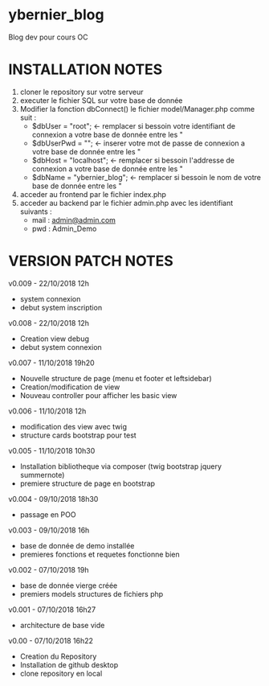 # ybernier_blog

Blog dev pour cours OC

# INSTALLATION NOTES

1) cloner le repository sur votre serveur
2) executer le fichier SQL sur votre base de donnée
3) Modifier la fonction dbConnect() le fichier model/Manager.php comme suit :
    - $dbUser = "root"; <- remplacer si bessoin votre identifiant de connexion a votre base de donnée entre les "
    - $dbUserPwd = ""; <- inserer votre mot de passe de connexion a votre base de donnée entre les "
    - $dbHost = "localhost"; <- remplacer si bessoin l'addresse de connexion a votre base de donnée entre les "
    - $dbName = "ybernier_blog"; <- remplacer si bessoin le nom de votre base de donnée entre les "
4) acceder au frontend par le fichier index.php
5) acceder au backend par le fichier admin.php avec les identifiant suivants : 
    - mail : admin@admin.com
    - pwd : Admin_Demo



# VERSION PATCH NOTES 

v0.009 - 22/10/2018 12h
- system connexion
- debut system inscription

v0.008 - 22/10/2018 12h
- Creation view debug
- debut system connexion

v0.007 - 11/10/2018 19h20
- Nouvelle structure de page (menu et footer et leftsidebar)
- Creation/modification de view
- Nouveau controller pour afficher les basic view

v0.006 - 11/10/2018 12h
- modification des view avec twig
- structure cards bootstrap pour test

v0.005 - 11/10/2018 10h30
- Installation bibliotheque via composer (twig bootstrap jquery summernote)
- premiere structure de page en bootstrap

v0.004 - 09/10/2018 18h30
- passage en POO

v0.003 - 09/10/2018 16h
- base de donnée de demo installée
- premieres fonctions et requetes fonctionne bien

v0.002 - 07/10/2018 19h
- base de donnée vierge créée
- premiers models structures de fichiers php

v0.001 - 07/10/2018 16h27
- architecture de base vide

v0.00 - 07/10/2018 16h22
- Creation du Repository
- Installation de github desktop
- clone repository en local